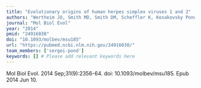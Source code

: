 ```yaml
---
title: "Evolutionary origins of human herpes simplex viruses 1 and 2"
authors: "Wertheim JO, Smith MD, Smith DM, Scheffler K, Kosakovsky Pond SL."
journal: "Mol Biol Evol"
year: "2014"
pmid: "24916030"
doi: "10.1093/molbev/msu185"
url: "https://pubmed.ncbi.nlm.nih.gov/24916030/"
team_members: ['sergei-pond']
keywords: [] # Please add relevant keywords here
---
```

Mol Biol Evol. 2014 Sep;31(9):2356-64. doi: 10.1093/molbev/msu185. Epub 2014 Jun 10.